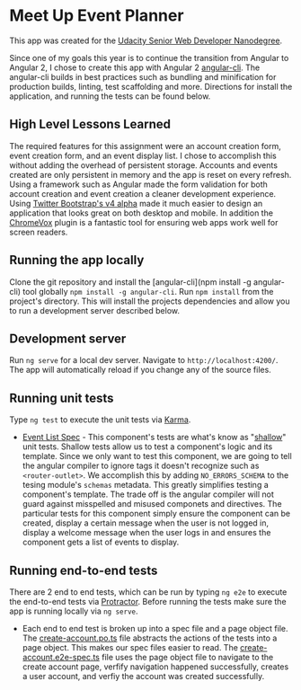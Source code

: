 # Meet Up Event Planner
This app was created for the [Udacity Senior Web Developer Nanodegree](https://www.udacity.com/course/senior-web-developer-nanodegree-by-google--nd802).

Since one of my goals this year is to continue the transition from Angular to Angular 2, I chose to create this app with Angular 2 [angular-cli](https://github.com/angular/angular-cli).
The angular-cli builds in best practices such as bundling and minification for production builds, linting, test scaffolding and more. Directions for install the application, and running the tests can be found below.

## High Level Lessons Learned
The required features for this assignment were an account creation form, event creation form, and an event display list. I chose to accomplish this without adding the overhead of persistent storage.  Accounts and events created are only persistent in memory and the app is reset on every refresh. 
Using a framework such as Angular made the form validation for both account creation and event creation a cleaner development experience. Using [Twitter Bootstrap's v4 alpha](http://v4-alpha.getbootstrap.com/) made it much easier to design an application that looks great on both desktop and mobile. 
In addition the [ChromeVox](http://www.chromevox.com/) plugin is a fantastic tool for ensuring web apps work well for screen readers.

## Running the app locally
Clone the git repository and install the [angular-cli](npm install -g angular-cli) tool globally `npm install -g angular-cli`. Run `npm install` from the project's directory. This will install the projects dependencies and allow you to run a development server described below.

## Development server
Run `ng serve` for a local dev server. Navigate to `http://localhost:4200/`. The app will automatically reload if you change any of the source files.

## Running unit tests

Type `ng test` to execute the unit tests via [Karma](https://karma-runner.github.io).
* [Event List Spec](https://github.com/philmerrell/meet-up-event-planner/blob/master/src/app/event-list/event-list.component.spec.ts) - This component's tests are what's know as "[shallow](https://angular.io/docs/ts/latest/guide/testing.html#!#shallow-component-test)" unit tests. Shallow tests allow us to test a component's logic and its template. Since we only want to test this component, we are going to tell the 
angular compiler to ignore tags it doesn't recognize such as `<router-outlet>`.  We accomplish this by adding `NO_ERRORS_SCHEMA` to the tesing module's `schemas` metadata. This greatly simplifies testing a component's template. The trade off is the angular compiler will not 
guard against misspelled and misused componets and directives. The particular tests for this component simply ensure the component can be created, display a certain message when the user is not logged in, display a welcome message when the user logs in and ensures the component gets a list of events to display.

## Running end-to-end tests

There are 2 end to end tests, which can be run by typing `ng e2e` to execute the end-to-end tests via [Protractor](http://www.protractortest.org/). 
Before running the tests make sure the app is running locally via `ng serve`.
* Each end to end test is broken up into a spec file and a page object file. The [create-account.po.ts](https://github.com/philmerrell/meet-up-event-planner/blob/master/e2e/create-account/create-account.po.ts) file abstracts the actions of the tests into a page object. This makes our spec files easier to read. 
The [create-account.e2e-spec.ts](https://github.com/philmerrell/meet-up-event-planner/blob/master/e2e/create-account/create-account.e2e-spec.ts) file uses the page object file to navigate to the create account page, verfify navigation happened successfully, creates a user account, and verfiy the account was created successfully.  
